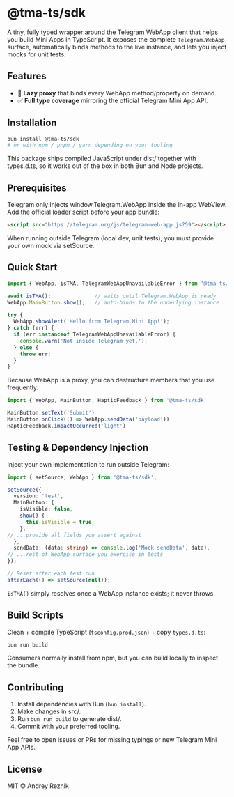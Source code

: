 # @tma-ts/sdk

A tiny, fully typed wrapper around the Telegram WebApp client that helps you build Mini Apps in TypeScript. It exposes
the complete `Telegram.WebApp` surface, automatically binds methods to the live instance, and lets you inject mocks for
unit tests.

## Features

- 🔄 **Lazy proxy** that binds every WebApp method/property on demand.
- ✅ **Full type coverage** mirroring the official Telegram Mini App API.

## Installation

```bash
bun install @tma-ts/sdk
# or with npm / pnpm / yarn depending on your tooling
```

This package ships compiled JavaScript under dist/ together with types.d.ts, so it works out of the box in both Bun and
Node projects.

## Prerequisites

Telegram only injects window.Telegram.WebApp inside the in-app WebView. Add the official loader script before your app
bundle:

```html
<script src="https://telegram.org/js/telegram-web-app.js?59"></script>
```
When running outside Telegram (local dev, unit tests), you must provide your own mock via setSource.

## Quick Start

```typescript
import { WebApp, isTMA, TelegramWebAppUnavailableError } from '@tma-ts/sdk';

await isTMA();              // waits until Telegram.WebApp is ready
WebApp.MainButton.show();   // auto-binds to the underlying instance

try {
  WebApp.showAlert('Hello from Telegram Mini App!');
} catch (err) {
  if (err instanceof TelegramWebAppUnavailableError) {
    console.warn('Not inside Telegram yet.');
  } else {
    throw err;
  }
}
```

Because WebApp is a proxy, you can destructure members that you use frequently:

```typescript
import { WebApp, MainButton, HapticFeedback } from '@tma-ts/sdk'

MainButton.setText('Submit')
MainButton.onClick(() => WebApp.sendData('payload'))
HapticFeedback.impactOccurred('light')
```

## Testing & Dependency Injection

Inject your own implementation to run outside Telegram:

```typescript
import { setSource, WebApp } from '@tma-ts/sdk';

setSource({
  version: 'test',
  MainButton: {
    isVisible: false,
    show() {
      this.isVisible = true;
    },
// ...provide all fields you assert against
  },
  sendData: (data: string) => console.log('Mock sendData', data),
// ...rest of WebApp surface you exercise in tests
});

// Reset after each test run
afterEach(() => setSource(null));
```

`isTMA()` simply resolves once a WebApp instance exists; it never throws.

## Build Scripts

Clean + compile TypeScript (`tsconfig.prod.json`) + copy `types.d.ts`:
```bash
bun run build
```

Consumers normally install from npm, but you can build locally to inspect the bundle.

## Contributing

1. Install dependencies with Bun (`bun install`).
2. Make changes in src/.
3. Run `bun run build` to generate dist/.
4. Commit with your preferred tooling.

Feel free to open issues or PRs for missing typings or new Telegram Mini App APIs.

## License

MIT © Andrey Reznik
